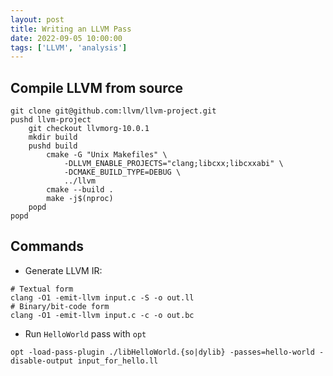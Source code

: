 ```yaml
---
layout: post
title: Writing an LLVM Pass
date: 2022-09-05 10:00:00
tags: ['LLVM', 'analysis']
---
```



## Compile LLVM from source

``` shell
git clone git@github.com:llvm/llvm-project.git
pushd llvm-project
    git checkout llvmorg-10.0.1
    mkdir build
    pushd build
        cmake -G "Unix Makefiles" \
            -DLLVM_ENABLE_PROJECTS="clang;libcxx;libcxxabi" \
            -DCMAKE_BUILD_TYPE=DEBUG \
            ../llvm
        cmake --build .
        make -j$(nproc)
    popd
popd
```


## Commands

* Generate LLVM IR: 

```
# Textual form
clang -O1 -emit-llvm input.c -S -o out.ll
# Binary/bit-code form
clang -O1 -emit-llvm input.c -c -o out.bc
```

* Run `HelloWorld` pass with `opt`

``` shell
opt -load-pass-plugin ./libHelloWorld.{so|dylib} -passes=hello-world -disable-output input_for_hello.ll
```
